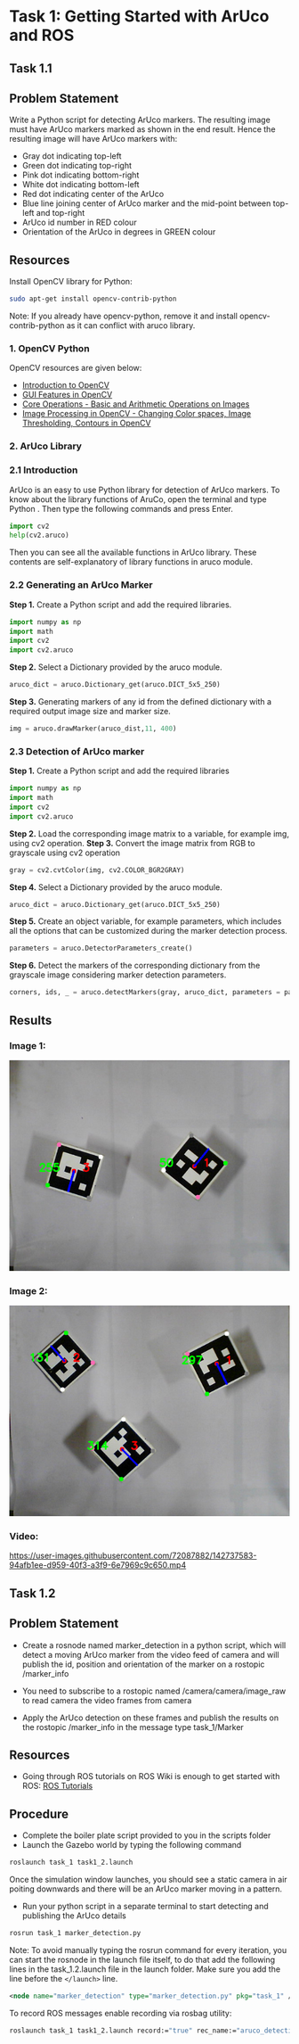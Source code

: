 # Task 1: Getting Started with ArUco and ROS

## Task 1.1

## Problem Statement

Write a Python script for detecting ArUco markers. The resulting image must have ArUco markers marked as shown in the end result. Hence the resulting image will have ArUco markers with:

- Gray dot indicating top-left
- Green dot indicating top-right
- Pink dot indicating bottom-right
- White dot indicating bottom-left
- Red dot indicating center of the ArUco
- Blue line joining center of ArUco marker and the mid-point between top-left and top-right
- ArUco id number in RED colour
- Orientation of the ArUco in degrees in GREEN colour

## Resources

Install OpenCV library for Python:
```bash
sudo apt-get install opencv-contrib-python
```
Note: If you already have opencv-python, remove it and install opencv-contrib-python as it can conflict with aruco library.

### 1. OpenCV Python
OpenCV resources are given below:
- [Introduction to OpenCV](https://docs.opencv.org/4.5.3/da/df6/tutorial_py_table_of_contents_setup.html)
- [GUI Features in OpenCV](https://docs.opencv.org/4.5.3/dc/d4d/tutorial_py_table_of_contents_gui.html)
- [Core Operations - Basic and Arithmetic Operations on Images](https://docs.opencv.org/4.5.3/d7/d16/tutorial_py_table_of_contents_core.html)
- [Image Processing in OpenCV - Changing Color spaces, Image Thresholding, Contours in OpenCV](https://docs.opencv.org/4.5.3/d2/d96/tutorial_py_table_of_contents_imgproc.html)

### 2. ArUco Library
### 2.1 Introduction
ArUco is an easy to use Python library for detection of ArUco markers. To know about the library functions of AruCo, open the terminal and type Python . Then type the following commands and press Enter.
```python
import cv2
help(cv2.aruco)
```
Then you can see all the available functions in ArUco library. These contents are self-explanatory of library functions in aruco module.

### 2.2 Generating an ArUco Marker
**Step 1.** Create a Python script and add the required libraries.
```python
import numpy as np
import math
import cv2
import cv2.aruco
```
**Step 2.** Select a Dictionary provided by the aruco module.
```python
aruco_dict = aruco.Dictionary_get(aruco.DICT_5x5_250)
```

**Step 3.** Generating markers of any id from the defined dictionary with a required output image size  and marker size.
```python
img = aruco.drawMarker(aruco_dist,11, 400)
```

### 2.3 Detection of ArUco marker
**Step 1.** Create a Python script and add the required libraries
```python
import numpy as np
import math
import cv2
import cv2.aruco
```
**Step 2.** Load the corresponding image matrix to a variable, for example img, using cv2 operation.
**Step 3.** Convert the image matrix from RGB to grayscale using cv2 operation
```python
gray = cv2.cvtColor(img, cv2.COLOR_BGR2GRAY)
```
**Step 4.** Select a Dictionary provided by the aruco module.
```python
aruco_dict = aruco.Dictionary_get(aruco.DICT_5x5_250)
```
**Step 5.** Create an object variable, for example parameters, which includes all the options that can be customized during the marker detection process.
```python
parameters = aruco.DetectorParameters_create()
```
**Step 6.** Detect the markers of the corresponding dictionary from the grayscale image considering marker detection parameters.
```python
corners, ids, _ = aruco.detectMarkers(gray, aruco_dict, parameters = parameters)
```
## Results

### Image 1:
![Image 1](../assets/task_1/Result_image_1.png)

### Image 2:
![Image 2](../assets/task_1/Result_image_2.png)

### Video:
https://user-images.githubusercontent.com/72087882/142737583-94afb1ee-d959-40f3-a3f9-6e7969c9c650.mp4


## Task 1.2

## Problem Statement

- Create a rosnode named marker_detection in a python script, which will detect a moving ArUco marker from the video feed of camera and will publish the id, position and orientation of the marker on a rostopic /marker_info

- You need to subscribe to a rostopic named /camera/camera/image_raw to read camera the video frames from camera

- Apply the ArUco detection on these frames and publish the results on the rostopic /marker_info in the message type task_1/Marker

## Resources

- Going through ROS tutorials on ROS Wiki is enough to get started with ROS:
[ROS Tutorials](https://wiki.ros.org/ROS/Tutorials)

## Procedure

- Complete the boiler plate script provided to you in the scripts folder
- Launch the Gazebo world by typing the following command
```bash
roslaunch task_1 task1_2.launch
```
Once the simulation window launches, you should see a static camera in air poiting downwards and there will be an ArUco marker moving in a pattern.

- Run your python script in a separate terminal to start detecting and publishing the ArUco details
```bash
rosrun task_1 marker_detection.py
``` 
Note: To avoid manually typing the rosrun command for every iteration, you can start the rosnode in the launch file itself, to do that add the following lines in the task_1.2.launch file in the launch folder. Make sure you add the line before the ```</launch>``` line.
```xml
<node name="marker_detection" type="marker_detection.py" pkg="task_1" />
```
To record ROS messages enable recording via rosbag utility:
```bash
roslaunch task_1 task1_2.launch record:="true" rec_name:="aruco_detection.bag"
```
